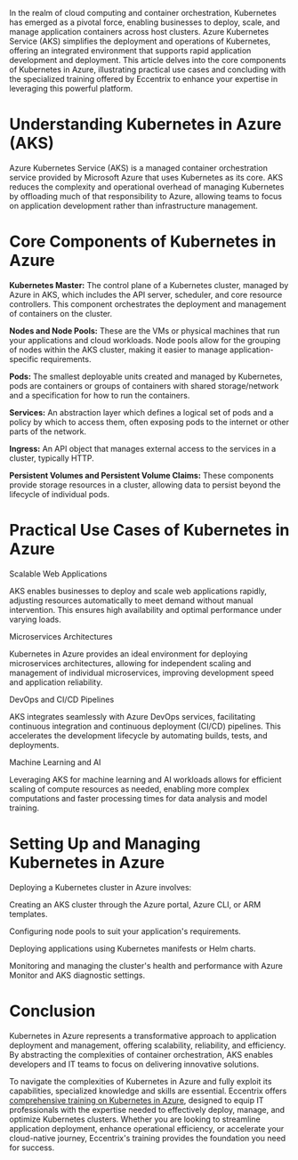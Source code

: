 In the realm of cloud computing and container orchestration, Kubernetes has emerged as a pivotal force, enabling businesses to deploy, scale, and manage application containers across host clusters. Azure Kubernetes Service (AKS) simplifies the deployment and operations of Kubernetes, offering an integrated environment that supports rapid application development and deployment. This article delves into the core components of Kubernetes in Azure, illustrating practical use cases and concluding with the specialized training offered by Eccentrix to enhance your expertise in leveraging this powerful platform. 

# Understanding Kubernetes in Azure (AKS) 

Azure Kubernetes Service (AKS) is a managed container orchestration service provided by Microsoft Azure that uses Kubernetes as its core. AKS reduces the complexity and operational overhead of managing Kubernetes by offloading much of that responsibility to Azure, allowing teams to focus on application development rather than infrastructure management. 

# Core Components of Kubernetes in Azure 

**Kubernetes Master:** The control plane of a Kubernetes cluster, managed by Azure in AKS, which includes the API server, scheduler, and core resource controllers. This component orchestrates the deployment and management of containers on the cluster. 

**Nodes and Node Pools:** These are the VMs or physical machines that run your applications and cloud workloads. Node pools allow for the grouping of nodes within the AKS cluster, making it easier to manage application-specific requirements. 

**Pods:** The smallest deployable units created and managed by Kubernetes, pods are containers or groups of containers with shared storage/network and a specification for how to run the containers. 

**Services:** An abstraction layer which defines a logical set of pods and a policy by which to access them, often exposing pods to the internet or other parts of the network. 

**Ingress:** An API object that manages external access to the services in a cluster, typically HTTP. 

**Persistent Volumes and Persistent Volume Claims:** These components provide storage resources in a cluster, allowing data to persist beyond the lifecycle of individual pods. 

# Practical Use Cases of Kubernetes in Azure 

Scalable Web Applications 

AKS enables businesses to deploy and scale web applications rapidly, adjusting resources automatically to meet demand without manual intervention. This ensures high availability and optimal performance under varying loads. 

Microservices Architectures 

Kubernetes in Azure provides an ideal environment for deploying microservices architectures, allowing for independent scaling and management of individual microservices, improving development speed and application reliability. 

DevOps and CI/CD Pipelines 

AKS integrates seamlessly with Azure DevOps services, facilitating continuous integration and continuous deployment (CI/CD) pipelines. This accelerates the development lifecycle by automating builds, tests, and deployments. 

Machine Learning and AI 

Leveraging AKS for machine learning and AI workloads allows for efficient scaling of compute resources as needed, enabling more complex computations and faster processing times for data analysis and model training. 

# Setting Up and Managing Kubernetes in Azure 

Deploying a Kubernetes cluster in Azure involves: 

Creating an AKS cluster through the Azure portal, Azure CLI, or ARM templates. 

Configuring node pools to suit your application's requirements. 

Deploying applications using Kubernetes manifests or Helm charts. 

Monitoring and managing the cluster's health and performance with Azure Monitor and AKS diagnostic settings. 

# Conclusion 

Kubernetes in Azure represents a transformative approach to application deployment and management, offering scalability, reliability, and efficiency. By abstracting the complexities of container orchestration, AKS enables developers and IT teams to focus on delivering innovative solutions. 

To navigate the complexities of Kubernetes in Azure and fully exploit its capabilities, specialized knowledge and skills are essential. Eccentrix offers [comprehensive training on Kubernetes in Azure](https://www.eccentrix.ca/en/courses/microsoft/azure/microsoft-certified-azure-administrator-associate-az104), designed to equip IT professionals with the expertise needed to effectively deploy, manage, and optimize Kubernetes clusters. Whether you are looking to streamline application deployment, enhance operational efficiency, or accelerate your cloud-native journey, Eccentrix's training provides the foundation you need for success.

 
